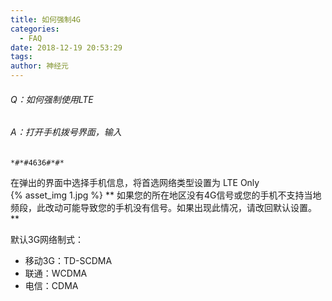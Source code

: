 ```yaml
---
title: 如何强制4G
categories:
  - FAQ
date: 2018-12-19 20:53:29
tags:
author: 神经元
---
```


###### Q：如何强制使用LTE

###### A：打开手机拨号界面，输入  
```
*#*#4636#*#*
```  
在弹出的界面中选择手机信息，将首选网络类型设置为 LTE Only  
{% asset_img 1.jpg %}
** 如果您的所在地区没有4G信号或您的手机不支持当地频段，此改动可能导致您的手机没有信号。如果出现此情况，请改回默认设置。 **

默认3G网络制式：  
* 移动3G：TD-SCDMA  
* 联通：WCDMA  
* 电信：CDMA  